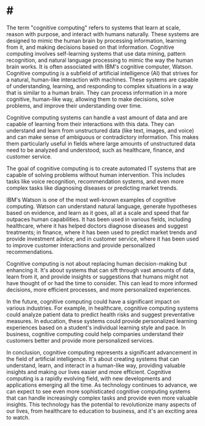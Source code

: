 # \#

The term "cognitive computing" refers to systems that learn at scale, reason with purpose, and interact with humans naturally. These systems are designed to mimic the human brain by processing information, learning from it, and making decisions based on that information. Cognitive computing involves self-learning systems that use data mining, pattern recognition, and natural language processing to mimic the way the human brain works. It is often associated with IBM's cognitive computer, Watson. Cognitive computing is a subfield of artificial intelligence (AI) that strives for a natural, human-like interaction with machines. These systems are capable of understanding, learning, and responding to complex situations in a way that is similar to a human brain. They can process information in a more cognitive, human-like way, allowing them to make decisions, solve problems, and improve their understanding over time.

Cognitive computing systems can handle a vast amount of data and are capable of learning from their interactions with this data. They can understand and learn from unstructured data (like text, images, and voice) and can make sense of ambiguous or contradictory information. This makes them particularly useful in fields where large amounts of unstructured data need to be analyzed and understood, such as healthcare, finance, and customer service.

The goal of cognitive computing is to create automated IT systems that are capable of solving problems without human intervention. This includes tasks like voice recognition, recommendation systems, and even more complex tasks like diagnosing diseases or predicting market trends.

IBM's Watson is one of the most well-known examples of cognitive computing. Watson can understand natural language, generate hypotheses based on evidence, and learn as it goes, all at a scale and speed that far outpaces human capabilities. It has been used in various fields, including healthcare, where it has helped doctors diagnose diseases and suggest treatments; in finance, where it has been used to predict market trends and provide investment advice; and in customer service, where it has been used to improve customer interactions and provide personalized recommendations.

Cognitive computing is not about replacing human decision-making but enhancing it. It's about systems that can sift through vast amounts of data, learn from it, and provide insights or suggestions that humans might not have thought of or had the time to consider. This can lead to more informed decisions, more efficient processes, and more personalized experiences.

In the future, cognitive computing could have a significant impact on various industries. For example, in healthcare, cognitive computing systems could analyze patient data to predict health risks and suggest preventative measures. In education, these systems could provide personalized learning experiences based on a student's individual learning style and pace. In business, cognitive computing could help companies understand their customers better and provide more personalized services.

In conclusion, cognitive computing represents a significant advancement in the field of artificial intelligence. It's about creating systems that can understand, learn, and interact in a human-like way, providing valuable insights and making our lives easier and more efficient. Cognitive computing is a rapidly evolving field, with new developments and applications emerging all the time. As technology continues to advance, we can expect to see even more sophisticated cognitive computing systems that can handle increasingly complex tasks and provide even more valuable insights. This technology has the potential to revolutionize many aspects of our lives, from healthcare to education to business, and it's an exciting area to watch.